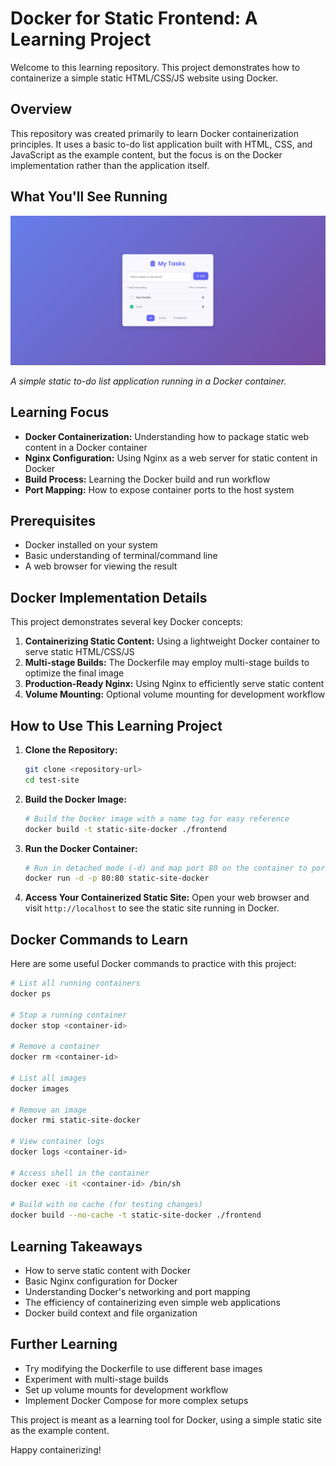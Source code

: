 # Docker for Static Frontend: A Learning Project

Welcome to this learning repository. This project demonstrates how to containerize a simple static HTML/CSS/JS website using Docker.

## Overview

This repository was created primarily to learn Docker containerization principles. It uses a basic to-do list application built with HTML, CSS, and JavaScript as the example content, but the focus is on the Docker implementation rather than the application itself.

## What You'll See Running

![Static To-Do List in Docker](frontend/public/readme/test-site-demo.png)

*A simple static to-do list application running in a Docker container.*

## Learning Focus

- **Docker Containerization:** Understanding how to package static web content in a Docker container
- **Nginx Configuration:** Using Nginx as a web server for static content in Docker
- **Build Process:** Learning the Docker build and run workflow
- **Port Mapping:** How to expose container ports to the host system

## Prerequisites

- Docker installed on your system
- Basic understanding of terminal/command line
- A web browser for viewing the result

## Docker Implementation Details

This project demonstrates several key Docker concepts:

1. **Containerizing Static Content:** Using a lightweight Docker container to serve static HTML/CSS/JS
2. **Multi-stage Builds:** The Dockerfile may employ multi-stage builds to optimize the final image
3. **Production-Ready Nginx:** Using Nginx to efficiently serve static content
4. **Volume Mounting:** Optional volume mounting for development workflow

## How to Use This Learning Project

1. **Clone the Repository:**
    ```bash
    git clone <repository-url>
    cd test-site
    ```

2. **Build the Docker Image:**
    ```bash
    # Build the Docker image with a name tag for easy reference
    docker build -t static-site-docker ./frontend
    ```

3. **Run the Docker Container:**
    ```bash
    # Run in detached mode (-d) and map port 80 on the container to port 80 on your host
    docker run -d -p 80:80 static-site-docker
    ```

4. **Access Your Containerized Static Site:**
    Open your web browser and visit `http://localhost` to see the static site running in Docker.

## Docker Commands to Learn

Here are some useful Docker commands to practice with this project:

```bash
# List all running containers
docker ps

# Stop a running container
docker stop <container-id>

# Remove a container
docker rm <container-id>

# List all images
docker images

# Remove an image
docker rmi static-site-docker

# View container logs
docker logs <container-id>

# Access shell in the container
docker exec -it <container-id> /bin/sh

# Build with no cache (for testing changes)
docker build --no-cache -t static-site-docker ./frontend
```

## Learning Takeaways

- How to serve static content with Docker
- Basic Nginx configuration for Docker
- Understanding Docker's networking and port mapping
- The efficiency of containerizing even simple web applications
- Docker build context and file organization

## Further Learning

- Try modifying the Dockerfile to use different base images
- Experiment with multi-stage builds
- Set up volume mounts for development workflow
- Implement Docker Compose for more complex setups

This project is meant as a learning tool for Docker, using a simple static site as the example content.

Happy containerizing!